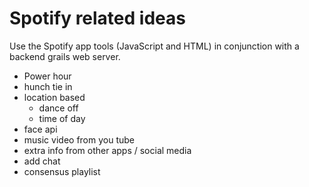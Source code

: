 # Spotify related ideas

Use the Spotify app tools (JavaScript and HTML) in conjunction with a backend grails web server.

* Power hour 
* hunch tie in
* location based
  * dance off
  * time of day
* face api
* music video from you tube
* extra info from other apps / social media
* add chat
* consensus playlist
